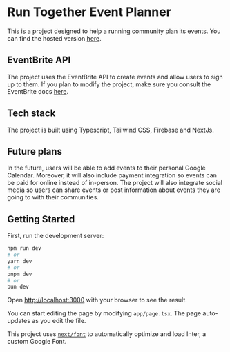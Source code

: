 # Run Together Event Planner

This is a project designed to help a running community plan its events.  You can find the hosted version [here](https://events-platform-7h3klwwah-zach-marzouks-projects.vercel.app/).

## EventBrite API

The project uses the EventBrite API to create events and allow users to sign up to them. If you plan to modify the project, make sure you consult the EventBrite docs [here](https://www.eventbrite.com/platform/docs/introduction).

## Tech stack
The project is built using Typescript, Tailwind CSS, Firebase and NextJs.

## Future plans
In the future, users will be able to add events to their personal Google Calendar. Moreover, it will also include payment integration so events can be paid for online instead of in-person. The project will also integrate social media so users can share events or post information about events they are going to with their communities.


## Getting Started

First, run the development server:

```bash
npm run dev
# or
yarn dev
# or
pnpm dev
# or
bun dev
```

Open [http://localhost:3000](http://localhost:3000) with your browser to see the result.

You can start editing the page by modifying `app/page.tsx`. The page auto-updates as you edit the file.

This project uses [`next/font`](https://nextjs.org/docs/basic-features/font-optimization) to automatically optimize and load Inter, a custom Google Font.
